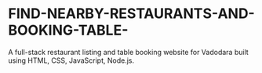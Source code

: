 # FIND-NEARBY-RESTAURANTS-AND-BOOKING-TABLE-
A full-stack restaurant listing and table booking website for Vadodara built using HTML, CSS, JavaScript, Node.js.
